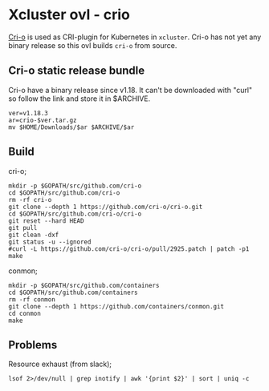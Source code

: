 # Xcluster ovl - crio

[Cri-o](https://github.com/cri-o/cri-o) is used as CRI-plugin for
Kubernetes in `xcluster`. Cri-o has not yet any binary release so this
ovl builds `cri-o` from source.

## Cri-o static release bundle

Cri-o have a binary release since v1.18. It can't be downloaded with
"curl" so follow the link and store it in $ARCHIVE.

```
ver=v1.18.3
ar=crio-$ver.tar.gz
mv $HOME/Downloads/$ar $ARCHIVE/$ar
```

## Build

cri-o;
```
mkdir -p $GOPATH/src/github.com/cri-o
cd $GOPATH/src/github.com/cri-o
rm -rf cri-o
git clone --depth 1 https://github.com/cri-o/cri-o.git
cd $GOPATH/src/github.com/cri-o/cri-o
git reset --hard HEAD
git pull
git clean -dxf
git status -u --ignored
#curl -L https://github.com/cri-o/cri-o/pull/2925.patch | patch -p1
make
```

conmon;
```
mkdir -p $GOPATH/src/github.com/containers
cd $GOPATH/src/github.com/containers
rm -rf conmon
git clone --depth 1 https://github.com/containers/conmon.git
cd conmon
make
```


## Problems

Resource exhaust (from slack);
```
lsof 2>/dev/null | grep inotify | awk '{print $2}' | sort | uniq -c
```
